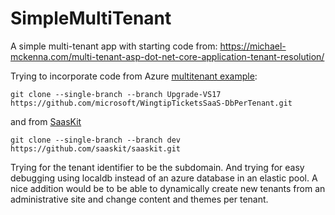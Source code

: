 # SimpleMultiTenant
A simple multi-tenant app with starting code from: https://michael-mckenna.com/multi-tenant-asp-dot-net-core-application-tenant-resolution/

Trying to incorporate code from Azure [multitenant example](https://docs.microsoft.com/en-us/azure/sql-database/saas-dbpertenant-wingtip-app-overview#sql-database-wingtip-saas-tutorials]):
```
git clone --single-branch --branch Upgrade-VS17 https://github.com/microsoft/WingtipTicketsSaaS-DbPerTenant.git
```

and from [SaasKit](https://github.com/saaskit/saaskit/tree/dev)
```
git clone --single-branch --branch dev https://github.com/saaskit/saaskit.git
```

Trying for the tenant identifier to be the subdomain. And trying for easy debugging using localdb instead of an azure database in an elastic pool.
A nice addition would be to be able to dynamically create new tenants from an administrative site and change content and themes per tenant.
